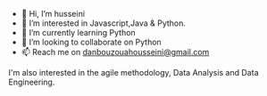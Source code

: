 - 👋 Hi, I’m husseini
- 👀 I’m interested in Javascript,Java & Python. 
- 🌱 I’m currently learning Python
- 💞️ I’m looking to collaborate on Python
- 📫 Reach me on  danbouzouahousseini@gmail.com 

I'm also interested in the agile methodology, Data Analysis and Data Engineering.
<!---
HOUSSEINIMDB/HOUSSEINIMDB is a ✨ special ✨ repository because its `README.md` (this file) appears on your GitHub profile.
You can click the Preview link to take a look at your changes.
--->
